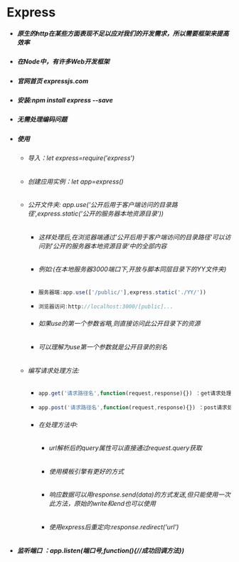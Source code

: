 # Express

- ##### 原生的http在某些方面表现不足以应对我们的开发需求，所以需要框架来提高效率

- ##### 在Node中，有许多Web开发框架

- ##### 官网首页 expressjs.com

- ##### 安装:npm install express --save

- ##### 无需处理编码问题

- ##### 使用

  - ###### 导入：let express=require('express')

  - ###### 创建应用实例：let app=express()

  - ###### 公开文件夹: app.use('公开后用于客户端访问的目录路径',express.static('公开的服务器本地资源目录'))

    - ###### *这样处理后,在浏览器端通过'公开后用于客户端访问的目录路径'可以访问到’公开的服务器本地资源目录‘中的全部内容*

    - ###### 例如:(在本地服务器3000端口下,开放与脚本同层目录下的YY文件夹)

    - ```javascript
      服务器端:app.use(['/public/'],express.static('./YY/'))
      ```

    - ```javascript
      浏览器访问:http://localhost:3000/[public]...
      ```

    - ###### *如果use的第一个参数省略,则直接访问此公开目录下的资源*

    - ###### *可以理解为use第一个参数就是公开目录的别名*

  - ###### 编写请求处理方法:

    - ```javascript
      app.get('请求路径名',function(request,response){}) ：get请求处理
      ```

    - ```javascript
      app.post('请求路径名',function(request,response){}) ：post请求处理
      ```

    - ###### 在处理方法中:

      - ###### *url解析后的query属性可以直接通过request.query获取*

      - ###### *使用模板引擎有更好的方式*

      - ###### *响应数据可以用response.send(data)的方式发送,但只能使用一次此方法，原始的write和end也可以使用*

      - ###### *使用express后重定向:response.redirect('url')*

- ##### 监听端口 ：app.listen(端口号,function(){//成功回调方法})